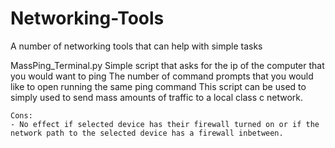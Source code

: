 # Networking-Tools
A number of networking tools that can help with simple tasks

MassPing_Terminal.py
    Simple script that asks for the ip of the computer that you would want to ping 
    The number of command prompts that you would like to open running the same ping command
    This script can be used to simply used to send mass amounts of traffic to a local class c network.

    Cons:
    - No effect if selected device has their firewall turned on or if the network path to the selected device has a firewall inbetween.